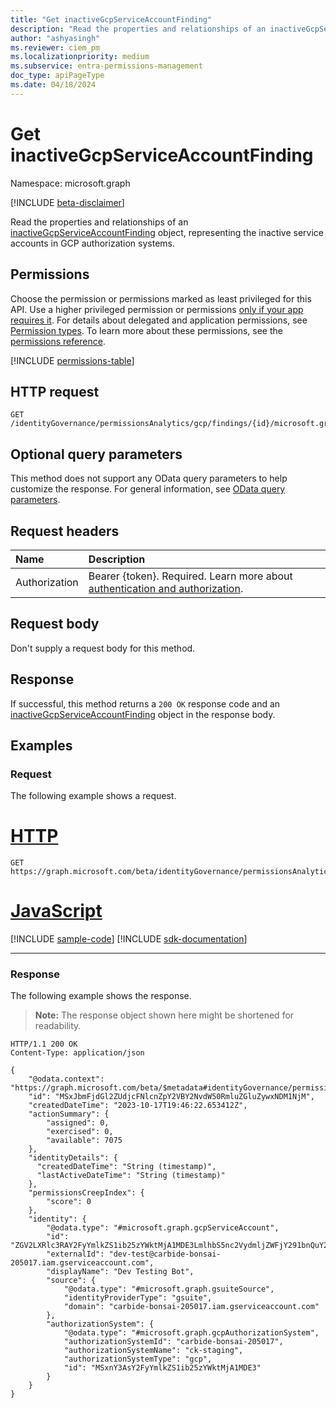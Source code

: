```yaml
---
title: "Get inactiveGcpServiceAccountFinding"
description: "Read the properties and relationships of an inactiveGcpServiceAccountFinding object, representing the inactive service accounts in GCP authorization systems."
author: "ashyasingh"
ms.reviewer: ciem_pm
ms.localizationpriority: medium
ms.subservice: entra-permissions-management
doc_type: apiPageType
ms.date: 04/18/2024
---
```


# Get inactiveGcpServiceAccountFinding
Namespace: microsoft.graph

[!INCLUDE [beta-disclaimer](../../includes/beta-disclaimer.md)]

Read the properties and relationships of an [inactiveGcpServiceAccountFinding](../resources/inactivegcpserviceaccountfinding.md) object, representing the inactive service accounts in GCP authorization systems.

## Permissions
Choose the permission or permissions marked as least privileged for this API. Use a higher privileged permission or permissions [only if your app requires it](/graph/permissions-overview#best-practices-for-using-microsoft-graph-permissions). For details about delegated and application permissions, see [Permission types](/graph/permissions-overview#permission-types). To learn more about these permissions, see the [permissions reference](/graph/permissions-reference).

<!-- { "blockType": "permissions", "name": "inactivegcpserviceaccountfinding_get" } -->
[!INCLUDE [permissions-table](../includes/permissions/inactivegcpserviceaccountfinding-get-permissions.md)]

## HTTP request

<!-- {
  "blockType": "ignored"
}
-->
```http
GET /identityGovernance/permissionsAnalytics/gcp/findings/{id}/microsoft.graph.inactiveGcpServiceAccountFinding
```

## Optional query parameters
This method does not support any OData query parameters to help customize the response. For general information, see [OData query parameters](/graph/query-parameters).


## Request headers
|Name|Description|
|:---|:---|
|Authorization|Bearer {token}. Required. Learn more about [authentication and authorization](/graph/auth/auth-concepts).|

## Request body
Don't supply a request body for this method.

## Response

If successful, this method returns a `200 OK` response code and an [inactiveGcpServiceAccountFinding](../resources/inactivegcpserviceaccountfinding.md) object in the response body.

## Examples

### Request
The following example shows a request.
# [HTTP](#tab/http)
<!-- {
  "blockType": "request",
  "name": "get_inactivegcpserviceaccountfinding"
}
-->
``` http
GET https://graph.microsoft.com/beta/identityGovernance/permissionsAnalytics/gcp/findings/MSxJbmFjdGl2ZUdjcFNlcnZpY2VBY2NvdW50RmluZGluZywxNDM1NjM/microsoft.graph.inactiveGcpServiceAccountFinding
```

# [JavaScript](#tab/javascript)
[!INCLUDE [sample-code](../includes/snippets/javascript/get-inactivegcpserviceaccountfinding-javascript-snippets.md)]
[!INCLUDE [sdk-documentation](../includes/snippets/snippets-sdk-documentation-link.md)]

---

### Response
The following example shows the response.
>**Note:** The response object shown here might be shortened for readability.
<!-- {
  "blockType": "response",
  "truncated": true,
  "@odata.type": "microsoft.graph.inactiveGcpServiceAccountFinding"
}
-->
``` http
HTTP/1.1 200 OK
Content-Type: application/json

{
    "@odata.context": "https://graph.microsoft.com/beta/$metadata#identityGovernance/permissionsAnalytics/gcp/findings/microsoft.graph.inactiveGcpServiceAccountFinding/$entity",
    "id": "MSxJbmFjdGl2ZUdjcFNlcnZpY2VBY2NvdW50RmluZGluZywxNDM1NjM",
    "createdDateTime": "2023-10-17T19:46:22.653412Z",
    "actionSummary": {
        "assigned": 0,
        "exercised": 0,
        "available": 7075
    },
    "identityDetails": {
      "createdDateTime": "String (timestamp)",
      "lastActiveDateTime": "String (timestamp)"
    },
    "permissionsCreepIndex": {
        "score": 0
    },
    "identity": {
        "@odata.type": "#microsoft.graph.gcpServiceAccount",
        "id": "ZGV2LXRlc3RAY2FyYmlkZS1ib25zYWktMjA1MDE3LmlhbS5nc2VydmljZWFjY291bnQuY29t",
        "externalId": "dev-test@carbide-bonsai-205017.iam.gserviceaccount.com",
        "displayName": "Dev Testing Bot",
        "source": {
            "@odata.type": "#microsoft.graph.gsuiteSource",
            "identityProviderType": "gsuite",
            "domain": "carbide-bonsai-205017.iam.gserviceaccount.com"
        },
        "authorizationSystem": {
            "@odata.type": "#microsoft.graph.gcpAuthorizationSystem",
            "authorizationSystemId": "carbide-bonsai-205017",
            "authorizationSystemName": "ck-staging",
            "authorizationSystemType": "gcp",
            "id": "MSxnY3AsY2FyYmlkZS1ib25zYWktMjA1MDE3"
        }
    }
}
```
